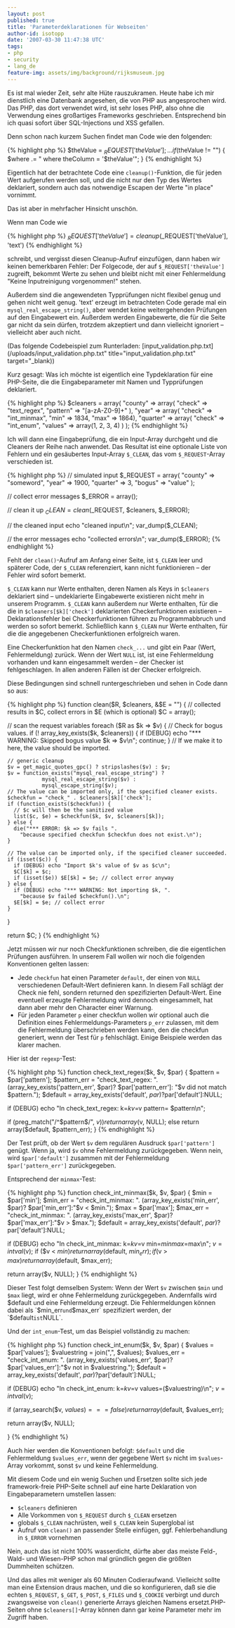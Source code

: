 ```yaml
---
layout: post
published: true
title: 'Parameterdeklarationen für Webseiten'
author-id: isotopp
date: '2007-03-30 11:47:38 UTC'
tags:
- php
- security
- lang_de
feature-img: assets/img/background/rijksmuseum.jpg
---
```


Es ist mal wieder Zeit, sehr alte Hüte rauszukramen. Heute habe ich mir dienstlich eine Datenbank angesehen, die von PHP aus angesprochen wird. Das PHP, das dort verwendet wird, ist sehr loses PHP, also ohne die Verwendung eines großartiges Frameworks geschrieben. Entsprechend bin ich quasi sofort über SQL-Injections und XSS gefallen.

Denn schon nach kurzem Suchen findet man Code wie den folgenden: 

{% highlight php %}
$theValue = $_REQUEST['theValue'];
...
if ($theValue != "") {
  $where .= " where theColumn = '$theValue'";
}
{% endhighlight %}

Eigentlich hat der betrachtete Code eine `cleanup()`-Funktion, die für jeden Wert aufgerufen werden soll, und die nicht nur den Typ des Wertes deklariert, sondern auch das notwendige Escapen der Werte "in place" vornimmt.

Das ist aber in mehrfacher Hinsicht unschön.

Wenn man Code wie 

{% highlight php %}
$_REQUEST['theValue'] = cleanup($_REQUEST['theValue'], 'text')
{% endhighlight %}

schreibt, und vergisst diesen Cleanup-Aufruf einzufügen, dann haben wir keinen bemerkbaren Fehler: Der Folgecode, der auf `$_REQUEST['theValue']` zugreift, bekommt Werte zu sehen und bleibt nicht mit einer Fehlermeldung "Keine Inputreinigung vorgenommen!" stehen.

Außerdem sind die angewendeten Typprüfungen nicht flexibel genug und gehen nicht weit genug. 'text' erzeugt im betrachteten Code gerade mal ein `mysql_real_escape_string()`, aber wendet keine weitergehenden Prüfungen auf den Eingabewert ein. Außerdem werden Eingabewerte, die für die Seite gar nicht da sein dürfen, trotzdem akzeptiert und dann vielleicht ignoriert – vielleicht aber auch nicht.

(Das folgende Codebeispiel zum Runterladen: [input_validation.php.txt](/uploads/input_validation.php.txt" title="input_validation.php.txt" target="_blank))

Kurz gesagt: Was ich möchte ist eigentlich eine Typdeklaration für eine PHP-Seite, die die Eingabeparameter mit Namen und Typprüfungen deklariert.

{% highlight php %}
$cleaners = array(
  "county" => array( "check" => "text_regex", "pattern" => "[a-zA-Z0-9]+" ),
  "year"   => array( "check" => "int_minmax", "min" => 1834, "max" => 1864),
  "quarter" => array( "check" => "int_enum", "values" => array(1, 2, 3, 4) )
);
{% endhighlight %}

Ich will dann eine Eingabeprüfung, die ein Input-Array durchgeht und die Cleaners der Reihe nach anwendet. Das Resultat ist eine optionale Liste von Fehlern und ein gesäubertes Input-Array `$_CLEAN`, das vom `$_REQUEST`-Array verschieden ist.

{% highlight php %}
// simulated input
$_REQUEST = array(
  "county" => "someword",
  "year" => 1900,
  "quarter" => 3,
  "bogus" => "value"
);

// collect error messages
$_ERROR = array();

// clean it up
$_CLEAN = clean($_REQUEST, $cleaners, $_ERROR);

// the cleaned input
echo "cleaned input\n";
var_dump($_CLEAN);

// the error messages
echo "collected errors\n";
var_dump($_ERROR);
{% endhighlight %}

Fehlt der `clean()`-Aufruf am Anfang einer Seite, ist `$_CLEAN` leer und späterer Code, der `$_CLEAN` referenziert, kann nicht funktionieren – der Fehler wird sofort bemerkt.

`$_CLEAN` kann nur Werte enthalten, deren Namen als Keys in `$cleaners` deklariert sind – undeklarierte Eingabewerte existieren nicht mehr in unserem Programm. `$_CLEAN` kann außerdem nur Werte enthalten, für die die in `$cleaners[$k]['check']` deklarierten Checkerfunktionen existieren – Deklarationsfehler bei Checkerfunktionen führen zu Programmabbruch und werden so sofort bemerkt. Schließlich kann `$_CLEAN` nur Werte enthalten, für die die angegebenen Checkerfunktionen erfolgreich waren.

Eine Checkerfunktion hat den Namen `check_...` und gibt ein Paar (Wert, Fehlermeldung) zurück. Wenn der Wert `NULL` ist, ist eine Fehlermeldung vorhanden und kann eingesammelt werden – der Checker ist fehlgeschlagen. In allen anderen Fällen ist der Checker erfolgreich.

Diese Bedingungen sind schnell runtergeschrieben und sehen in Code dann so aus:

{% highlight php %}
function clean($R, $cleaners, &$E = "") {
  // collected results in $C, collect errors in $E (which is optional)
  $C = array();

  // scan the request variables
  foreach ($R as $k => $v) {
    // Check for bogus values.
    if (! array_key_exists($k, $cleaners)) {
      if (DEBUG) echo "*** WARNING: Skipped bogus value $k => $v\n";
      continue;
    }
    // If we make it to here, the value should be imported.

    // generic cleanup
    $v = get_magic_quotes_gpc() ? stripslashes($v) : $v;
    $v = function_exists("mysql_real_escape_string") ?
               mysql_real_escape_string($v) : 
               mysql_escape_string($v);
    // The value can be imported only, if the specified cleaner exists.
    $checkfun = "check_" . $cleaners[$k]['check'];
    if (function_exists($checkfun)) {
      // $c will then be the sanitized value
      list($c, $e) = $checkfun($k, $v, $cleaners[$k]);
    } else {
      die("*** ERROR: $k => $v fails ".
        "because specified checkfun $checkfun does not exist.\n");
    }
    
    // The value can be imported only, if the specified cleaner succeeded.
    if (isset($c)) {
      if (DEBUG) echo "Import $k's value of $v as $c\n"; 
      $C[$k] = $c;
      if (isset($e)) $E[$k] = $e; // collect error anyway
    } else {
      if (DEBUG) echo "*** WARNING: Not importing $k, ".
        "because $v failed $checkfun().\n";
      $E[$k] = $e; // collect error
    }
  }
  
  return $C;
}
{% endhighlight %}

Jetzt müssen wir nur noch Checkfunktionen schreiben, die die eigentlichen Prüfungen ausführen. In unserem Fall wollen wir noch die folgenden Konventionen gelten lassen: 

- Jede `checkfun` hat einen Parameter `default`, der einen von `NULL` verschiedenen Default-Wert definieren kann. In diesem Fall schlägt der Check nie fehl, sondern returned den spezifizierten Default-Wert. Eine eventuell erzeugte Fehlermeldung wird dennoch eingesammelt, hat dann aber mehr den Character einer Warnung.
- Für jeden Parameter `p` einer checkfun wollen wir optional auch die Definition eines Fehlermeldungs-Parameters `p_err` zulassen, mit dem die Fehlermeldung überschrieben werden kann, den die checkfun generiert, wenn der Test für `p` fehlschlägt. Einige Beispiele werden das klarer machen.

Hier ist der `regexp`-Test: 

{% highlight php %}
function check_text_regex($k, $v, $par) {
  $pattern     = $par['pattern'];
  $pattern_err = "check_text_regex: ".
                 (array_key_exists('pattern_err', $par)?
                 $par['pattern_err']:
                 "$v did not match $pattern.");
  $default     = array_key_exists('default', $par)?$par['default']:NULL;

  if (DEBUG) echo "In check_text_regex: k=$k v=$v pattern= $pattern\n";
  
  if (preg_match("/^$pattern\$/", $v))
    return array($v, NULL);
  else
    return array($default, $pattern_err);
}
{% endhighlight %}

Der Test prüft, ob der Wert `$v` dem regulären Ausdruck `$par['pattern']` genügt. Wenn ja, wird `$v` ohne Fehlermeldung zurückgegeben. Wenn nein, wird `$par['default']` zusammen mit der Fehlermeldung `$par['pattern_err']` zurückgegeben.

Entsprechend der `minmax`-Test: 

{% highlight php %}
function check_int_minmax($k, $v, $par) {
  $min     = $par['min'];
  $min_err = "check_int_minmax: ". 
             (array_key_exists('min_err', $par)?
             $par['min_err']:"$v < $min.");
  $max = $par['max'];
  $max_err = "check_int_minmax: ". 
             (array_key_exists('max_err', $par)?
             $par['max_err']:"$v > $max.");
  $default = array_key_exists('default', $par)?$par['default']:NULL;
  
  if (DEBUG) echo "In check_int_minmax: k=$k v=$v min=$min max=$max\n";
  $v = intval($v);
  if ($v < $min)
    return array($default, $min_err);
  if ($v > $max)
    return array($default, $max_err);

  return array($v, NULL);
}
{% endhighlight %}

Dieser Test folgt demselben System: Wenn der Wert `$v` zwischen `$min` und `$max` liegt, wird er ohne Fehlermeldung zurückgegeben. Andernfalls wird $default und eine Fehlermeldung erzeugt. Die Fehlermeldungen können dabei als `$min_err` und `$max_err` spezifiziert werden, der `$default` ist `NULL`.

Und der `int_enum`-Test, um das Beispiel vollständig zu machen: 

{% highlight php %}
function check_int_enum($k, $v, $par) {
  $values      = $par['values'];
  $valuestring = join(",", $values);
  $values_err  = "check_int_enum: ".
                 (array_key_exists('values_err', $par)?
                 $par['values_err']:"$v not in $valuestring.");
  $default     = array_key_exists('default', $par)?$par['default']:NULL;
  
  if (DEBUG) echo "In check_int_enum: k=$k v=$v values=($valuestring)\n";
  $v = intval($v);
  
  if (array_search($v, $values) === false)
    return array($default, $values_err);

  return array($v, NULL);
  
}
{% endhighlight %}

Auch hier werden die Konventionen befolgt: `$default` und die Fehlermeldung `$values_err`, wenn der gegebene Wert `$v` nicht im `$values`-Array vorkommt, sonst `$v` und keine Fehlermeldung.

Mit diesem Code und ein wenig Suchen und Ersetzen sollte sich jede framework-freie PHP-Seite schnell auf eine harte Deklaration von Eingabeparametern umstellen lassen: 

- `$cleaners` definieren
- Alle Vorkommen von `$_REQUEST` durch `$_CLEAN` ersetzen
- globals `$_CLEAN` nachrüsten, weil `$_CLEAN` kein Superglobal ist
- Aufruf von `clean()` an passender Stelle einfügen, ggf. Fehlerbehandlung in `$_ERROR` vornehmen

Nein, auch das ist nicht 100% wasserdicht, dürfte aber das meiste Feld-, Wald- und Wiesen-PHP schon mal gründlich gegen die größten Dummheiten schützen.

Und das alles mit weniger als 60 Minuten Codieraufwand. Vielleicht sollte man eine Extension draus machen, und die so konfigurieren, daß sie die echten `$_REQUEST`, `$_GET`, `$_POST`, `$_FILES` und `$_COOKIE` verbirgt und durch zwangsweise von `clean()` generierte Arrays gleichen Namens ersetzt.PHP-Seiten ohne `$cleaners[]`-Array können dann gar keine Parameter mehr im Zugriff haben.
